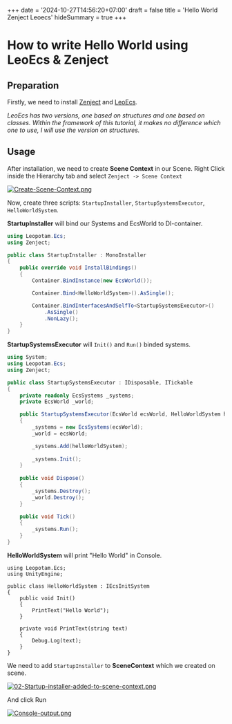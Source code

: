 +++
date = '2024-10-27T14:56:20+07:00'
draft = false 
title = 'Hello World Zenject Leoecs'
hideSummary = true
+++

# How to write Hello World using LeoEcs & Zenject

## Preparation
Firstly, we need to install [Zenject](https://github.com/modesttree/Zenject) and [LeoEcs](https://github.com/Leopotam/ecs).

*LeoEcs has two versions, one based on structures and one based on classes. 
Within the framework of this tutorial, it makes no difference which one to use, I will use the version on structures.*

## Usage
After installation, we need to create **Scene Context** in our Scene. 
Right Click inside the Hierarchy tab and select `Zenject -> Scene Context`

[![Create-Scene-Context.png](https://i.postimg.cc/vTymBgmk/Create-Scene-Context.png)](https://postimg.cc/S2Z41KCf)

Now, create three scripts: `StartupInstaller`, `StartupSystemsExecutor`, `HelloWorldSystem`.

**StartupInstaller** will bind our Systems and EcsWorld to DI-container.
```csharp
using Leopotam.Ecs;
using Zenject;

public class StartupInstaller : MonoInstaller
{
    public override void InstallBindings()
    {
        Container.BindInstance(new EcsWorld());

        Container.Bind<HelloWorldSystem>().AsSingle();

        Container.BindInterfacesAndSelfTo<StartupSystemsExecutor>()
            .AsSingle()
            .NonLazy();
    }
}
```

**StartupSystemsExecutor** will `Init()` and `Run()` binded systems.

```csharp
using System;
using Leopotam.Ecs;
using Zenject;

public class StartupSystemsExecutor : IDisposable, ITickable
{
    private readonly EcsSystems _systems;
    private EcsWorld _world;

    public StartupSystemsExecutor(EcsWorld ecsWorld, HelloWorldSystem helloWorldSystem)
    {
        _systems = new EcsSystems(ecsWorld);
        _world = ecsWorld;

        _systems.Add(helloWorldSystem);
        
        _systems.Init();
    }
    
    public void Dispose()
    {
        _systems.Destroy();
        _world.Destroy();
    }

    public void Tick()
    {
        _systems.Run();
    }
}
```

**HelloWorldSystem** will print "Hello World" in Console.
```
using Leopotam.Ecs;
using UnityEngine;

public class HelloWorldSystem : IEcsInitSystem
{
    public void Init()
    {
        PrintText("Hello World");
    }

    private void PrintText(string text)
    {
        Debug.Log(text);
    }
}
```

We need to add `StartupInstaller` to **SceneContext** which we created on scene.

[![02-Startup-installer-added-to-scene-context.png](https://i.postimg.cc/FsfycwFZ/02-Startup-installer-added-to-scene-context.png)](https://postimg.cc/6yX4xjv2)

And click Run

[![Console-output.png](https://i.postimg.cc/Qx0M8MZY/Console-output.png)](https://postimg.cc/YhL78M9Q)
